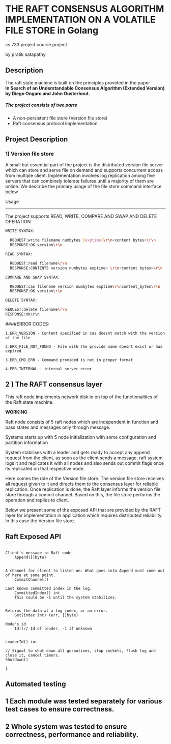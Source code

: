 
# THE RAFT CONSENSUS ALGORITHM IMPLEMENTATION ON A VOLATILE FILE STORE in Golang

cs 733 project course project 

by pratik satapathy

Description
-----------

The raft state machine is built on the principles provided in the paper \
**In Search of an Understandable Consensus Algorithm (Extended Version) by Diego Ongaro and John Ousterhout.**

##### The project consists of two parts 


-  A non-persistent file store (Version file store)
-  Raft consensus protocol implementation


Project Description
-----------

### 1) Version file store

A small but essential part of the project is the distributed version file server which can store and serve file on demand and supports concurrent access from multiple 
client.
Implementation involves log replication among five servers that can combinely tolerate failures until a majority of them are online.
We describe the primary usage of the file store command interface below

Usage

---------

The project supports READ, WRITE, COMPARE AND SWAP AND DELETE OPERATION
```sh
WRITE SYNTAX:

  REQUEST:write filename numbytes [exptime]\r\n<content bytes>\r\n
  RESPONSE:OK version\r\n

READ SYNTAX:

  REQUEST:read filename\r\n
  RESPONSE:CONTENTS version numbytes exptime> \r\n<content bytes>\r\n

COMPARE AND SWAP SYNTAX:

  REQUEST:cas filename version numbytes exptime\r\ncontent_bytes\r\n
  RESPONSE:OK version\r\n

DELETE SYNTAX:

REQUEST:delete filename\r\n
RESPONSE:OK\r\n

```
####ERROR CODES:

```
1.ERR_VERSION - Content specified in cas doesnt match with the version of the file

2.ERR_FILE_NOT_FOUND - File with the provide name doesnt exist or has expired

3.ERR_CMD_ERR - Command provided is not in proper format

4.ERR_INTERNAL - internal server error
```

## 2 ) The RAFT consensus layer
This raft node implements network disk io on top of the functionalities of the Raft state machine.

**WORKING**

Raft node consists of 5 raft nodes which are independent in function and pass states and messages only through message.

Systems starts up with 5 node initialization with some configuration and partition information

System stabilises with a leader and gets ready to accept any append request from the client, as soon as the client sends a message, raft system logs it and replicates it with all nodes and also sends out commit flags once its replicated on that respective node.

Here comes the role of the Version file store. The version file store receives all request given to it and directs them to the consensus layer for reliable replication. Once replication is done, the Raft layer informs the version file store through a commit channel. Based on this, the file store performs the operation and replies to client.

Below we present some of the exposed API that are provided by the RAFT layer for implementation in application which requires distributed reliability. In this case the Version file store.


Raft Exposed API
---------------
```

Client's message to Raft node
    Append([]byte)


A channel for client to listen on. What goes into Append must come out of here at some point.
    CommitChannel() 

Last known committed index in the log.
    CommittedIndex() int
    This could be -1 until the system stabilizes.


Returns the data at a log index, or an error.
    Get(index int) (err, []byte)

Node's id
    Id()// Id of leader. -1 if unknown


LeaderId() int

// Signal to shut down all goroutines, stop sockets, flush log and close it, cancel timers.
Shutdown()

}
```
Automated testing
------------------

## 1 Each module was tested separately for various test cases to ensure correctness.
## 2 Whole system was tested to ensure correctness, performance and reliability.



